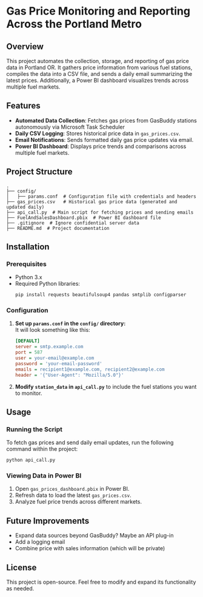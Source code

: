 # Gas Price Monitoring and Reporting Across the Portland Metro

## Overview
This project automates the collection, storage, and reporting of gas price data in Portland OR. It gathers price information from various fuel stations, compiles the data into a CSV file, and sends a daily email summarizing the latest prices. Additionally, a Power BI dashboard visualizes trends across multiple fuel markets.

## Features
- **Automated Data Collection**: Fetches gas prices from GasBuddy stations autonomously via Microsoft Task Scheduler
- **Daily CSV Logging**: Stores historical price data in `gas_prices.csv`.
- **Email Notifications**: Sends formatted daily gas price updates via email.
- **Power BI Dashboard**: Displays price trends and comparisons across multiple fuel markets.

## Project Structure
```
.
├── config/
│   ├── params.conf  # Configuration file with credentials and headers
├── gas_prices.csv   # Historical gas price data (generated and updated daily)
├── api_call.py  # Main script for fetching prices and sending emails
├── FuelAndSalesDashboard.pbix  # Power BI dashboard file
├── .gitignore  # Ignore confidential server data
├── README.md  # Project documentation
```

## Installation
### Prerequisites
- Python 3.x
- Required Python libraries:
  ```sh
  pip install requests beautifulsoup4 pandas smtplib configparser
  ```

### Configuration
1. **Set up `params.conf` in the `config/` directory:**  
It will look something like this:  
   ```ini
   [DEFAULT]
   server = smtp.example.com
   port = 587
   user = your-email@example.com
   password = 'your-email-password'
   emails = recipient1@example.com, recipient2@example.com
   header = '{"User-Agent": "Mozilla/5.0"}'
   ```

3. **Modify `station_data` in `api_call.py`** to include the fuel stations you want to monitor.

## Usage
### Running the Script
To fetch gas prices and send daily email updates, run the following command within the project:
```sh
python api_call.py
```

### Viewing Data in Power BI
1. Open `gas_prices_dashboard.pbix` in Power BI.
2. Refresh data to load the latest `gas_prices.csv`.
3. Analyze fuel price trends across different markets.

## Future Improvements
- Expand data sources beyond GasBuddy? Maybe an API plug-in  
- Add a logging email
- Combine price with sales information (which will be private)

## License
This project is open-source. Feel free to modify and expand its functionality as needed.


